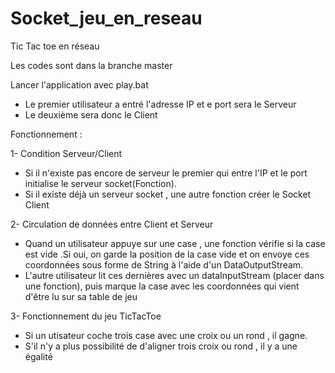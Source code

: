 # Socket_jeu_en_reseau
Tic Tac toe en réseau

Les codes sont dans la branche master

Lancer l'application avec play.bat
  - Le premier utilisateur a entré l'adresse IP et e port sera le Serveur
  - Le deuxième sera donc le Client

Fonctionnement : 
 
 1-  Condition Serveur/Client
  - Si il n'existe pas encore de serveur le premier qui entre l'IP et le port initialise le serveur socket(Fonction).
  - Si il existe déjà un serveur socket , une autre fonction créer le Socket Client
 
 2- Circulation de données entre Client et Serveur
  - Quand un utilisateur appuye sur une case , une fonction vérifie si la case est vide .Si oui, on garde la position de la case vide et on envoye ces coordonnées sous forme de String à l'aide d'un DataOutputStream.
  - L'autre utilisateur lit ces dernières avec un dataInputStream (placer dans une fonction), puis marque la case avec les coordonnées qui vient d'être lu sur sa table de jeu

3- Fonctionnement du jeu TicTacToe
  - Si un utisateur coche trois case avec une croix ou un rond , il gagne.
  - S'il n'y a plus possibilité de d'aligner trois croix ou rond , il y a une égalité
  
